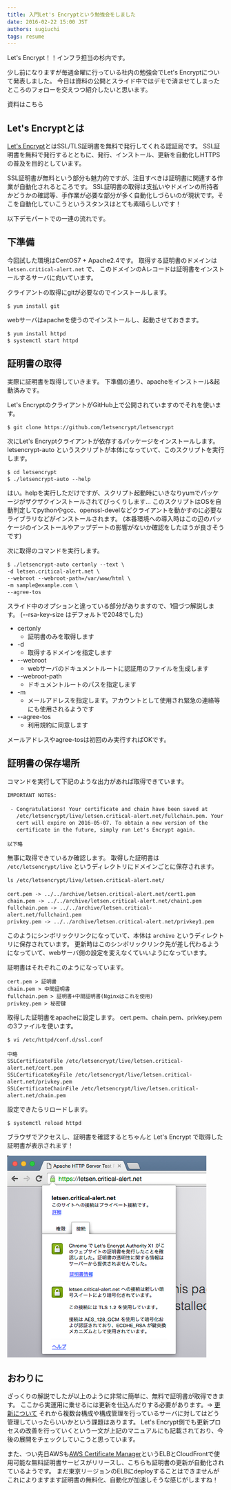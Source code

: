 ```yaml
---
title: 入門Let's Encryptという勉強会をしました
date: 2016-02-22 15:00 JST
authors: sugiuchi
tags: resume
---
```


Let's Encrypt！！インフラ担当の杉内です。

少し前になりますが毎週金曜に行っている社内の勉強会でLet's Encryptについて発表しました。
今日は資料の公開とスライド中ではデモで済ませてしまったところのフォローを交えつつ紹介したいと思います。

<!--more-->

資料はこちら

<script async class="speakerdeck-embed" data-id="f66dffb7f52b4b55b8b5b5b548fe81a2" data-ratio="1.33333333333333" src="//speakerdeck.com/assets/embed.js"></script>

## Let's Encryptとは

[Let's Encrypt](https://letsencrypt.org/)とはSSL/TLS証明書を無料で発行してくれる認証局です。
SSL証明書を無料で発行するとともに、発行、インストール、更新を自動化しHTTPSの普及を目的としています。

SSL証明書が無料という部分も魅力的ですが、注目すべきは証明書に関連する作業が自動化されるところです。
SSL証明書の取得は支払いやドメインの所持者かどうかの確認等、手作業が必要な部分が多く自動化しづらいのが現状です。そこを自動化していこうというスタンスはとても素晴らしいです！

以下デモパートでの一連の流れです。

## 下準備

今回試した環境はCentOS7 + Apache2.4です。
取得する証明書のドメインは `letsen.critical-alert.net` で、
このドメインのAレコードは証明書をインストールするサーバに向いています。

クライアントの取得にgitが必要なのでインストールします。

```
$ yum install git
```

webサーバはapacheを使うのでインストールし、起動させておきます。

```
$ yum install httpd
$ systemctl start httpd
```

## 証明書の取得

実際に証明書を取得していきます。
下準備の通り、apacheをインストール&起動済みです。

Let's EncryptのクライアントがGitHub上で公開されていますのでそれを使います。

```
$ git clone https://github.com/letsencrypt/letsencrypt
```

次にLet's Encryptクライアントが依存するパッケージをインストールします。
letsencrypt-auto というスクリプトが本体になっていて、このスクリプトを実行します。

```
$ cd letsencrypt
$ ./letsencrypt-auto --help
```

はい。helpを実行しただけですが、スクリプト起動時にいきなりyumでパッケージがザクザクインストールされてびっくりします...
このスクリプトはOSを自動判定してpythonやgcc、openssl-develなどクライアントを動かすのに必要なライブラリなどがインストールされます。
(本番環境への導入時はこの辺のパッケージのインストールやアップデートの影響がないか確認をしたほうが良さそうです)

次に取得のコマンドを実行します。

```
$ ./letsencrypt-auto certonly --text \
-d letsen.critical-alert.net \
--webroot --webroot-path=/var/www/html \
-m sample@example.com \
--agree-tos
```

スライド中のオプションと違っている部分がありますので、1個づつ解説します。
(--rsa-key-size はデフォルトで2048でした)

- certonly
  - 証明書のみを取得します
- -d
  - 取得するドメインを指定します
- --webroot
  - webサーバのドキュメントルートに認証用のファイルを生成します
- --webroot-path
  - ドキュメントルートのパスを指定します
- -m
  - メールアドレスを指定します。アカウントとして使用され緊急の連絡等にも使用されるようです
- --agree-tos
  - 利用規約に同意します

メールアドレスやagree-tosは初回のみ実行すればOKです。

## 証明書の保存場所

コマンドを実行して下記のような出力があれば取得できています。

```
IMPORTANT NOTES:

 - Congratulations! Your certificate and chain have been saved at
   /etc/letsencrypt/live/letsen.critical-alert.net/fullchain.pem. Your
   cert will expire on 2016-05-07. To obtain a new version of the
   certificate in the future, simply run Let's Encrypt again.

以下略
```

無事に取得できているか確認します。
取得した証明書は `/etc/letsencrypt/live` というディレクトリにドメインごとに保存されます。

```
ls /etc/letsencrypt/live/letsen.critical-alert.net/

cert.pem -> ../../archive/letsen.critical-alert.net/cert1.pem
chain.pem -> ../../archive/letsen.critical-alert.net/chain1.pem
fullchain.pem -> ../../archive/letsen.critical-alert.net/fullchain1.pem
privkey.pem -> ../../archive/letsen.critical-alert.net/privkey1.pem
```

このようにシンボリックリンクになっていて、本体は `archive` というディレクトリに保存されています。
更新時はこのシンボリックリンク先が差し代わるようになっていて、webサーバ側の設定を変えなくていいようになっています。

証明書はそれぞれこのようになっています。

```
cert.pem > 証明書
chain.pem > 中間証明書
fullchain.pem > 証明書+中間証明書(Nginxはこれを使用)
privkey.pem > 秘密鍵
```

取得した証明書をapacheに設定します。
cert.pem、chain.pem、privkey.pem の3ファイルを使います。

```
$ vi /etc/httpd/conf.d/ssl.conf

中略
SSLCertificateFile /etc/letsencrypt/live/letsen.critical-alert.net/cert.pem
SSLCertificateKeyFile /etc/letsencrypt/live/letsen.critical-alert.net/privkey.pem
SSLCertificateChainFile /etc/letsencrypt/live/letsen.critical-alert.net/chain.pem
```

設定できたらリロードします。

```
$ systemctl reload httpd
```

ブラウザでアクセスし、証明書を確認するとちゃんと Let's Encrypt で取得した証明書が表示されます！

![Letsencrypt](/images/2016/02/letsencrypt.png)

## おわりに

ざっくりの解説でしたが以上のように非常に簡単に、無料で証明書が取得できます。
ここから実運用に乗せるには更新を仕込んだりする必要があります。-> [更新について](https://letsencrypt.readthedocs.org/en/latest/using.html#renewal)
それから複数台構成や構成管理を行っているサーバに対してはどう管理していったらいいかという課題はあります。
Let's Encrypt側でも更新プロセスの改善を行っていくという一文が上記のマニュアルにも記載されており、今後の展開をチェックしていこうと思っています。

また、つい先日AWSも[AWS Certificate Manager](https://aws.amazon.com/jp/certificate-manager/)というELBとCloudFrontで使用可能な無料証明書サービスがリリースし、こちらも証明書の更新が自動化されているようです。
まだ東京リージョンのELBにdeployすることはできませんがこれによりますます証明書の無料化、自動化が加速しそうな感じがしますね！
